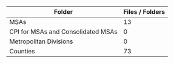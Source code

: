 | Folder                             |   Files / Folders |
|------------------------------------|-------------------|
| MSAs                               |                13 |
| CPI for MSAs and Consolidated MSAs |                 0 |
| Metropolitan Divisions             |                 0 |
| Counties                           |                73 |